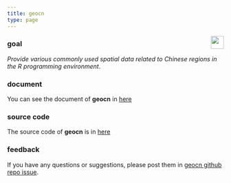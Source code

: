 ```yaml
---
title: geocn
type: page
---
```


<img src="https://spatlyu.github.io/projects/projects-picture/geocn-logo.png" align="right" height="30"/>

### goal

*Provide various commonly used spatial data related to Chinese regions in the R programming environment*.

### document

You can see the document of **geocn** in [here](https://stscl.github.io/geocn/)

### source code

The source code of **geocn** is in [here](https://github.com/stscl/geocn/)

### feedback

If you have any questions or suggestions, please post them in [geocn github repo issue](https://github.com/stscl/geocn/issues).
